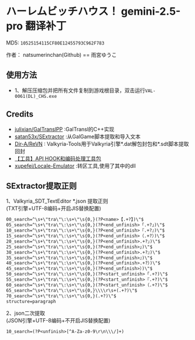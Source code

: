 # ハーレムビッチハウス！ gemini-2.5-pro 翻译补丁

MD5: `10525154115CF80E12455793C962F783`

作者： natsumerinchan(Github) == 雨宮ゆうこ

## 使用方法

- 1、解压压缩包并把所有文件复制到游戏根目录，双击运行`VAL-0061(DL)_CHS.exe`

## Credits

- [julixian/GalTranslPP](https://github.com/julixian/GalTranslPP.git) :GalTransl的C++实现
- [satan53x/SExtractor](https://github.com/satan53x/SExtractor.git) :从GalGame脚本提取和导入文本
- [Dir-A/ReVN](https://github.com/Dir-A/ReVN/releases) : Valkyria-Tools用于Valkyria引擎*.dat解包封包和*.sdt脚本提取回封
- [【工具】API HOOK和编码处理工具包](https://www.ai2.moe/topic/29225-【工具】api-hook和编码处理工具包)
- [xupefei/Locale-Emulator](https://github.com/xupefei/Locale-Emulator.git) :转区工具,使用了其中的dll

## SExtractor提取正则

1、Valkyria_SDT_TextEditor *.json 提取正则  
(TXT引擎+UTF-8编码+开启JIS替换配置)

```txt
00_search=^\s+\"tra\"\:\s+\"\s{0,}(?P<name>【.+?】)\"$
05_search=^\s+\"tra\"\:\s+\"\s{0,}(?P<end_unfinish>「.+?」)\"$
10_search=^\s+\"tra\"\:\s+\"\s{0,}(?P<end_unfinish>『.+?』)\"$
15_search=^\s+\"tra\"\:\s+\"\s{0,}(?P<end_unfinish>（.+?）)\"$
20_search=^\s+\"tra\"\:\s+\"\s{0,}(?P<end_unfinish>.+?」)\"$
25_search=^\s+\"tra\"\:\s+\"\s{0,}(?P<end_unfinish>」)\"$
30_search=^\s+\"tra\"\:\s+\"\s{0,}(?P<end_unfinish>.+?』)\"$
35_search=^\s+\"tra\"\:\s+\"\s{0,}(?P<end_unfinish>』)\"$
40_search=^\s+\"tra\"\:\s+\"\s{0,}(?P<end_unfinish>.+?）)\"$
45_search=^\s+\"tra\"\:\s+\"\s{0,}(?P<end_unfinish>）)\"$
50_search=^\s+\"tra\"\:\s+\"\s{0,}(?P<start_unfinish>「.+?)\"$
55_search=^\s+\"tra\"\:\s+\"\s{0,}(?P<start_unfinish>『.+?)\"$
60_search=^\s+\"tra\"\:\s+\"\s{0,}(?P<start_unfinish>（.+?)\"$
65_search=^\s+\"tra\"\:\s+\"\s{0,}\\\\r\s+(.+?)\"$
70_search=^\s+\"tra\"\:\s+\"\s{0,}(.+?)\"$
structure=paragraph
```

2、json二次提取  
(JSON引擎+UTF-8编码+不开启JIS替换配置)

```txt
10_search=(?P<unfinish>[^A-Za-z0-9\r\n\\\/]+)
```
